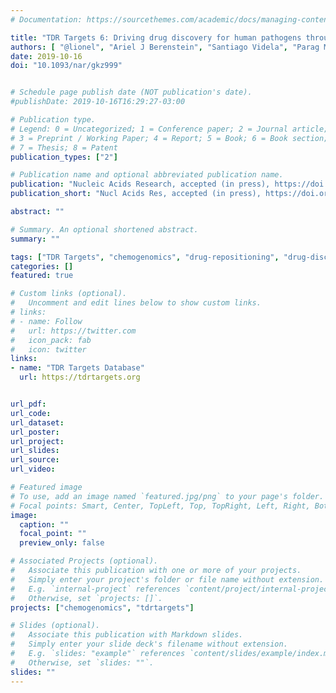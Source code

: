 ```yaml
---
# Documentation: https://sourcethemes.com/academic/docs/managing-content/

title: "TDR Targets 6: Driving drug discovery for human pathogens through intensive chemogenomic data integration"
authors: [ "@lionel", "Ariel J Berenstein", "Santiago Videla", "Parag Maru", "Dhanasekaran Shanmugam", "Ariel Chernomoretz", "@fernan"]
date: 2019-10-16
doi: "10.1093/nar/gkz999"


# Schedule page publish date (NOT publication's date).
#publishDate: 2019-10-16T16:29:27-03:00

# Publication type.
# Legend: 0 = Uncategorized; 1 = Conference paper; 2 = Journal article;
# 3 = Preprint / Working Paper; 4 = Report; 5 = Book; 6 = Book section;
# 7 = Thesis; 8 = Patent
publication_types: ["2"]

# Publication name and optional abbreviated publication name.
publication: "Nucleic Acids Research, accepted (in press), https://doi.org/10.1093/nar/gkz999"
publication_short: "Nucl Acids Res, accepted (in press), https://doi.org/10.1093/nar/gkz999"

abstract: ""

# Summary. An optional shortened abstract.
summary: ""

tags: ["TDR Targets", "chemogenomics", "drug-repositioning", "drug-discovery", "multilayer-networks", "neglected diseases"]
categories: []
featured: true

# Custom links (optional).
#   Uncomment and edit lines below to show custom links.
# links:
# - name: Follow
#   url: https://twitter.com
#   icon_pack: fab
#   icon: twitter
links:
- name: "TDR Targets Database"
  url: https://tdrtargets.org


url_pdf:
url_code:
url_dataset:
url_poster:
url_project:
url_slides:
url_source:
url_video:

# Featured image
# To use, add an image named `featured.jpg/png` to your page's folder. 
# Focal points: Smart, Center, TopLeft, Top, TopRight, Left, Right, BottomLeft, Bottom, BottomRight.
image:
  caption: ""
  focal_point: ""
  preview_only: false

# Associated Projects (optional).
#   Associate this publication with one or more of your projects.
#   Simply enter your project's folder or file name without extension.
#   E.g. `internal-project` references `content/project/internal-project/index.md`.
#   Otherwise, set `projects: []`.
projects: ["chemogenomics", "tdrtargets"]

# Slides (optional).
#   Associate this publication with Markdown slides.
#   Simply enter your slide deck's filename without extension.
#   E.g. `slides: "example"` references `content/slides/example/index.md`.
#   Otherwise, set `slides: ""`.
slides: ""
---
```

